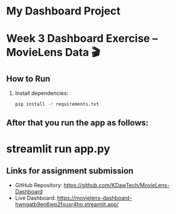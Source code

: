 # My Dashboard Project


# Week 3 Dashboard Exercise – MovieLens Data 🎬

## How to Run
1. Install dependencies:
   ```bash
   pip install -r requirements.txt

## After that you run the app as follows:
  # streamlit run app.py

  ## Links for assignment submission

- GitHub Repository: https://github.com/KDawTech/MovieLens-Dashboard
- Live Dashboard: https://movielens-dashboard-hwngatb9en6wp2fxusr4ho.streamlit.app/